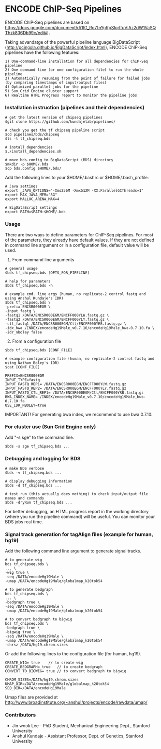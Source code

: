 ENCODE ChIP-Seq Pipelines
===============================================

ENCODE ChIP-Seq pipelines are based on https://docs.google.com/document/d/1lG_Rd7fnYgRpSIqrIfuVlAz2dW1VaSQThzk836Db99c/edit# .

Taking advandatge of the powerful pipeline language BigDataScript (http://pcingola.github.io/BigDataScript/index.html), ENCODE ChIP-Seq pipelines have the following features:

```
1) One-command-line installation for all dependencies for ChIP-Seq pipeline
2) One command line (or one configuration file) to run the whole pipeline
3) Automatically resuming from the point of failure for failed jobs (by comparing timestamps of input/output files)
4) Optimized parallel jobs for the pipeline
5) Sun Grid Engine cluster support
6) Realtime HTML Progress report to monitor the pipeline jobs
```

### Installation instruction (pipelines and their dependencies)

```
# get the latest version of chipseq pipelines
$git clone https://github.com/kundajelab/pipelines/

# check you get the tf chipseq pipeline script
$cd pipelines/bds/chipseq
$ls -l tf_chipseq.bds

# install dependencies
$./install_dependencies.sh

# move bds.config to BigDataScript (BDS) directory
$mkdir -p $HOME/.bds
$cp bds.config $HOME/.bds/
```

Add the following lines to your $HOME/.bashrc or $HOME/.bash_profile:

```
# Java settings
export _JAVA_OPTIONS="-Xms256M -Xmx512M -XX:ParallelGCThreads=1"
export MAX_JAVA_MEM="8G"
export MALLOC_ARENA_MAX=4

# BigDataScript settings
export PATH=$PATH:$HOME/.bds
```

### Usage

There are two ways to define parameters for ChIP-Seq pipelines. For most of the parameters, they already have default values. If they are not defined in command line argument or in a configuration file, default value will be used.

1) From command line arguments 
```
# general usage
$bds tf_chipseq.bds [OPTS_FOR_PIPELINE]

# help for parameters
$bds tf_chipseq.bds -h

# example cmd. line args (human, no replicate-2 control fastq and using Anshul Kundaje's IDR)
$bds tf_chipseq.bds \
-prefix ENCSR000EGM \
-input fastq \
-fastq1 /DATA/ENCSR000EGM/ENCFF000YLW.fastq.gz \
-fastq2 /DATA/ENCSR000EGM/ENCFF000YLY.fastq.gz \
-ctl_fastq1 /DATA/ENCSR000EGM/Ctl/ENCFF000YRB.fastq.gz \
-idx_bwa /INDEX/encodeHg19Male_v0.7.10/encodeHg19Male_bwa-0.7.10.fa \
-idr_nboley false
```

2) From a configuration file
```
$bds tf_chipseq.bds [CONF_FILE]

# example configuration file (human, no replicate-2 control fastq and using Nathan Boley's IDR)
$cat [CONF_FILE]

PREFIX=ENCSR000EGM
INPUT_TYPE=fastq
INPUT_FASTQ_REP1= /DATA/ENCSR000EGM/ENCFF000YLW.fastq.gz
INPUT_FASTQ_REP2= /DATA/ENCSR000EGM/ENCFF000YLY.fastq.gz
INPUT_FASTQ_CTL_REP1= /DATA/ENCSR000EGM/Ctl/ENCFF000YRB.fastq.gz
BWA_INDEX_NAME= /INDEX/encodeHg19Male_v0.7.10/encodeHg19Male_bwa-0.7.10.fa
USE_IDR_NBOLEY=true
```

IMPORTANT! For generating bwa index, we recommend to use bwa 0.7.10.

### For cluster use (Sun Grid Engine only)

Add "-s sge" to the command line.

```
$bds -s sge tf_chipseq.bds ...
```

### Debugging and logging for BDS

```
# make BDS verbose
$bds -v tf_chipseq.bds ...

# display debugging information
$bds -d tf_chipseq.bds ...

# test run (this actually does nothing) to check input/output file names and commands
$bds -dryRun tf_chipseq.bds ...
```

For better debugging, an HTML progress report in the working directory (where you run the pipeline command) will be useful. You can monitor your BDS jobs real time.

### Signal track generation for tagAlign files (example for human, hg19)

Add the following command line argument to generate signal tracks.

```
# to generate wig
bds tf_chipseq.bds \
... \
-wig true \
-seq /DATA/encodeHg19Male \
-umap /DATA/encodeHg19Male/globalmap_k20tok54

# to generate bedgraph
bds tf_chipseq.bds \
... \
-bedgraph true \
-seq /DATA/encodeHg19Male \
-umap /DATA/encodeHg19Male/globalmap_k20tok54

# to convert bedgraph to bigwig
bds tf_chipseq.bds \
-bedgraph true \
-bigwig true \
-seq /DATA/encodeHg19Male \
-umap /DATA/encodeHg19Male/globalmap_k20tok54
-chrsz /DATA/hg19.chrom.sizes

```

Or add the following lines to the configuration file (for human, hg19).
```
CREATE_WIG= true 	// to create wig
CREATE_BEDGRAPH= true	// to create bedgraph
CONVERT_TO_BIGWIG= true	// to convert bedgraph to bigwig

CHROM_SIZES=/DATA/hg19.chrom.sizes
UMAP_DIR=/DATA/encodeHg19Male/globalmap_k20tok54
SEQ_DIR=/DATA/encodeHg19Male
```

Umap files are provided at http://www.broadinstitute.org/~anshul/projects/encode/rawdata/umap/


### Contributors

* Jin wook Lee - PhD Student, Mechanical Engineering Dept., Stanford University
* Anshul Kundaje - Assistant Professor, Dept. of Genetics, Stanford University
